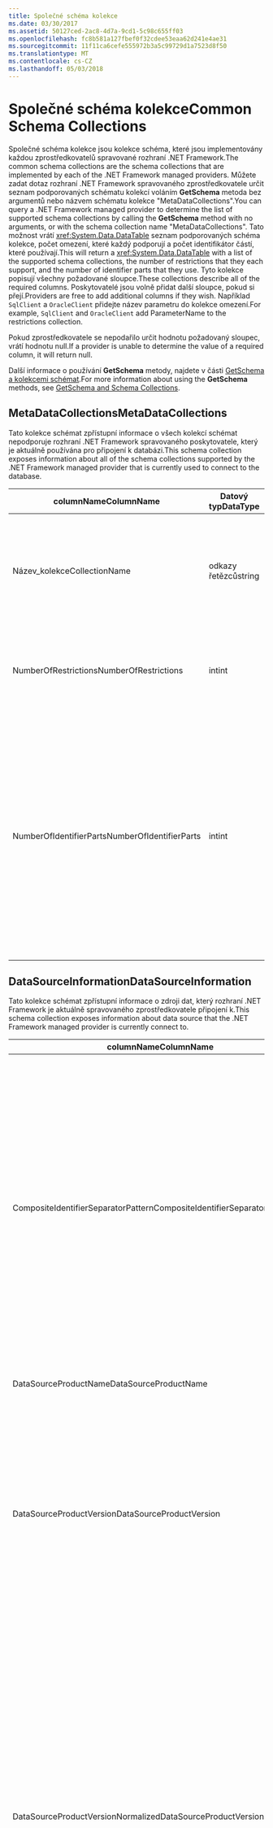 ```yaml
---
title: Společné schéma kolekce
ms.date: 03/30/2017
ms.assetid: 50127ced-2ac8-4d7a-9cd1-5c98c655ff03
ms.openlocfilehash: fc8b581a127fbef0f32cdee53eaa62d241e4ae31
ms.sourcegitcommit: 11f11ca6cefe555972b3a5c99729d1a7523d8f50
ms.translationtype: MT
ms.contentlocale: cs-CZ
ms.lasthandoff: 05/03/2018
---
```

# <a name="common-schema-collections"></a><span data-ttu-id="89b6c-102">Společné schéma kolekce</span><span class="sxs-lookup"><span data-stu-id="89b6c-102">Common Schema Collections</span></span>
<span data-ttu-id="89b6c-103">Společné schéma kolekce jsou kolekce schéma, které jsou implementovány každou zprostředkovatelů spravované rozhraní .NET Framework.</span><span class="sxs-lookup"><span data-stu-id="89b6c-103">The common schema collections are the schema collections that are implemented by each of the .NET Framework managed providers.</span></span> <span data-ttu-id="89b6c-104">Můžete zadat dotaz rozhraní .NET Framework spravovaného zprostředkovatele určit seznam podporovaných schématu kolekcí voláním **GetSchema** metoda bez argumentů nebo názvem schématu kolekce "MetaDataCollections".</span><span class="sxs-lookup"><span data-stu-id="89b6c-104">You can query a .NET Framework managed provider to determine the list of supported schema collections by calling the **GetSchema** method with no arguments, or with the schema collection name "MetaDataCollections".</span></span> <span data-ttu-id="89b6c-105">Tato možnost vrátí <xref:System.Data.DataTable> seznam podporovaných schéma kolekce, počet omezení, které každý podporují a počet identifikátor částí, které používají.</span><span class="sxs-lookup"><span data-stu-id="89b6c-105">This will return a <xref:System.Data.DataTable> with a list of the supported schema collections, the number of restrictions that they each support, and the number of identifier parts that they use.</span></span> <span data-ttu-id="89b6c-106">Tyto kolekce popisují všechny požadované sloupce.</span><span class="sxs-lookup"><span data-stu-id="89b6c-106">These collections describe all of the required columns.</span></span> <span data-ttu-id="89b6c-107">Poskytovatelé jsou volně přidat další sloupce, pokud si přejí.</span><span class="sxs-lookup"><span data-stu-id="89b6c-107">Providers are free to add additional columns if they wish.</span></span> <span data-ttu-id="89b6c-108">Například `SqlClient` a `OracleClient` přidejte název parametru do kolekce omezení.</span><span class="sxs-lookup"><span data-stu-id="89b6c-108">For example, `SqlClient` and `OracleClient` add ParameterName to the restrictions collection.</span></span>  
  
 <span data-ttu-id="89b6c-109">Pokud zprostředkovatele se nepodařilo určit hodnotu požadovaný sloupec, vrátí hodnotu null.</span><span class="sxs-lookup"><span data-stu-id="89b6c-109">If a provider is unable to determine the value of a required column, it will return null.</span></span>  
  
 <span data-ttu-id="89b6c-110">Další informace o používání **GetSchema** metody, najdete v části [GetSchema a kolekcemi schémat](../../../../docs/framework/data/adonet/getschema-and-schema-collections.md).</span><span class="sxs-lookup"><span data-stu-id="89b6c-110">For more information about using the **GetSchema** methods, see [GetSchema and Schema Collections](../../../../docs/framework/data/adonet/getschema-and-schema-collections.md).</span></span>  
  
## <a name="metadatacollections"></a><span data-ttu-id="89b6c-111">MetaDataCollections</span><span class="sxs-lookup"><span data-stu-id="89b6c-111">MetaDataCollections</span></span>  
 <span data-ttu-id="89b6c-112">Tato kolekce schémat zpřístupní informace o všech kolekcí schémat nepodporuje rozhraní .NET Framework spravovaného poskytovatele, který je aktuálně používána pro připojení k databázi.</span><span class="sxs-lookup"><span data-stu-id="89b6c-112">This schema collection exposes information about all of the schema collections supported by the .NET Framework managed provider that is currently used to connect to the database.</span></span>  
  
|<span data-ttu-id="89b6c-113">columnName</span><span class="sxs-lookup"><span data-stu-id="89b6c-113">ColumnName</span></span>|<span data-ttu-id="89b6c-114">Datový typ</span><span class="sxs-lookup"><span data-stu-id="89b6c-114">DataType</span></span>|<span data-ttu-id="89b6c-115">Popis</span><span class="sxs-lookup"><span data-stu-id="89b6c-115">Description</span></span>|  
|----------------|--------------|-----------------|  
|<span data-ttu-id="89b6c-116">Název_kolekce</span><span class="sxs-lookup"><span data-stu-id="89b6c-116">CollectionName</span></span>|<span data-ttu-id="89b6c-117">odkazy řetězců</span><span class="sxs-lookup"><span data-stu-id="89b6c-117">string</span></span>|<span data-ttu-id="89b6c-118">Název kolekce, které mají být předány **GetSchema** metoda vrátí kolekci.</span><span class="sxs-lookup"><span data-stu-id="89b6c-118">The name of the collection to pass to the **GetSchema** method to return the collection.</span></span>|  
|<span data-ttu-id="89b6c-119">NumberOfRestrictions</span><span class="sxs-lookup"><span data-stu-id="89b6c-119">NumberOfRestrictions</span></span>|<span data-ttu-id="89b6c-120">int</span><span class="sxs-lookup"><span data-stu-id="89b6c-120">int</span></span>|<span data-ttu-id="89b6c-121">Počet omezení, která může být určen pro kolekci.</span><span class="sxs-lookup"><span data-stu-id="89b6c-121">The number of restrictions that may be specified for the collection.</span></span>|  
|<span data-ttu-id="89b6c-122">NumberOfIdentifierParts</span><span class="sxs-lookup"><span data-stu-id="89b6c-122">NumberOfIdentifierParts</span></span>|<span data-ttu-id="89b6c-123">int</span><span class="sxs-lookup"><span data-stu-id="89b6c-123">int</span></span>|<span data-ttu-id="89b6c-124">Počet částí v názvu objektu složené identifikátor a databáze.</span><span class="sxs-lookup"><span data-stu-id="89b6c-124">The number of parts in the composite identifier/database object name.</span></span> <span data-ttu-id="89b6c-125">Například v systému SQL Server by to byl pro tabulky 3 a 4 pro sloupce.</span><span class="sxs-lookup"><span data-stu-id="89b6c-125">For example, in SQL Server, this would be 3 for tables and 4 for columns.</span></span> <span data-ttu-id="89b6c-126">V Oracle je pro tabulky 2 a 3 pro sloupce.</span><span class="sxs-lookup"><span data-stu-id="89b6c-126">In Oracle, it would be 2 for tables and 3 for columns.</span></span>|  
  
## <a name="datasourceinformation"></a><span data-ttu-id="89b6c-127">DataSourceInformation</span><span class="sxs-lookup"><span data-stu-id="89b6c-127">DataSourceInformation</span></span>  
 <span data-ttu-id="89b6c-128">Tato kolekce schémat zpřístupní informace o zdroji dat, který rozhraní .NET Framework je aktuálně spravovaného zprostředkovatele připojení k.</span><span class="sxs-lookup"><span data-stu-id="89b6c-128">This schema collection exposes information about data source that the .NET Framework managed provider is currently connect to.</span></span>  
  
|<span data-ttu-id="89b6c-129">columnName</span><span class="sxs-lookup"><span data-stu-id="89b6c-129">ColumnName</span></span>|<span data-ttu-id="89b6c-130">Datový typ</span><span class="sxs-lookup"><span data-stu-id="89b6c-130">DataType</span></span>|<span data-ttu-id="89b6c-131">Popis</span><span class="sxs-lookup"><span data-stu-id="89b6c-131">Description</span></span>|  
|----------------|--------------|-----------------|  
|<span data-ttu-id="89b6c-132">CompositeIdentifierSeparatorPattern</span><span class="sxs-lookup"><span data-stu-id="89b6c-132">CompositeIdentifierSeparatorPattern</span></span>|<span data-ttu-id="89b6c-133">odkazy řetězců</span><span class="sxs-lookup"><span data-stu-id="89b6c-133">string</span></span>|<span data-ttu-id="89b6c-134">Regulární výraz tak, aby odpovídaly složené oddělovače v složené identifikátor.</span><span class="sxs-lookup"><span data-stu-id="89b6c-134">The regular expression to match the composite separators in a composite identifier.</span></span> <span data-ttu-id="89b6c-135">Například "\\."</span><span class="sxs-lookup"><span data-stu-id="89b6c-135">For example, "\\."</span></span> <span data-ttu-id="89b6c-136">(pro SQL Server) nebo "@&#124;\\."</span><span class="sxs-lookup"><span data-stu-id="89b6c-136">(for SQL Server) or "@&#124;\\."</span></span> <span data-ttu-id="89b6c-137">(pro Oracle).</span><span class="sxs-lookup"><span data-stu-id="89b6c-137">(for Oracle).</span></span><br /><br /> <span data-ttu-id="89b6c-138">Složené identifikátor je obvykle co se používá pro název databázového objektu, například: pubs.dbo.authors nebo pubs@dbo.authors.</span><span class="sxs-lookup"><span data-stu-id="89b6c-138">A composite identifier is typically what is used for a database object name, for example: pubs.dbo.authors or pubs@dbo.authors.</span></span><br /><br /> <span data-ttu-id="89b6c-139">Pro systém SQL Server, použijte regulární výraz "\\.".</span><span class="sxs-lookup"><span data-stu-id="89b6c-139">For SQL Server, use the regular expression "\\.".</span></span> <span data-ttu-id="89b6c-140">Pro OracleClient, použijte "@&#124;\\.".</span><span class="sxs-lookup"><span data-stu-id="89b6c-140">For OracleClient, use "@&#124;\\.".</span></span><br /><br /> <span data-ttu-id="89b6c-141">Pro použití rozhraní ODBC Catalog_name_seperator.</span><span class="sxs-lookup"><span data-stu-id="89b6c-141">For ODBC use the Catalog_name_seperator.</span></span><br /><br /> <span data-ttu-id="89b6c-142">Pro OLE DB pomocí DBLITERAL_CATALOG_SEPARATOR nebo DBLITERAL_SCHEMA_SEPARATOR.</span><span class="sxs-lookup"><span data-stu-id="89b6c-142">For OLE DB use DBLITERAL_CATALOG_SEPARATOR or DBLITERAL_SCHEMA_SEPARATOR.</span></span>|  
|<span data-ttu-id="89b6c-143">DataSourceProductName</span><span class="sxs-lookup"><span data-stu-id="89b6c-143">DataSourceProductName</span></span>|<span data-ttu-id="89b6c-144">odkazy řetězců</span><span class="sxs-lookup"><span data-stu-id="89b6c-144">string</span></span>|<span data-ttu-id="89b6c-145">Název produktu přístup poskytovatele, jako je například "Oracle" nebo "SQLServer".</span><span class="sxs-lookup"><span data-stu-id="89b6c-145">The name of the product accessed by the provider, such as "Oracle" or "SQLServer".</span></span>|  
|<span data-ttu-id="89b6c-146">DataSourceProductVersion</span><span class="sxs-lookup"><span data-stu-id="89b6c-146">DataSourceProductVersion</span></span>|<span data-ttu-id="89b6c-147">odkazy řetězců</span><span class="sxs-lookup"><span data-stu-id="89b6c-147">string</span></span>|<span data-ttu-id="89b6c-148">Určuje verzi produktu přístup poskytovatele, v nativním formátu zdroje dat a není ve formátu Microsoft.</span><span class="sxs-lookup"><span data-stu-id="89b6c-148">Indicates the version of the product accessed by the provider, in the data sources native format and not in Microsoft format.</span></span><br /><br /> <span data-ttu-id="89b6c-149">V některých případech DataSourceProductVersion a DataSourceProductVersionNormalized se stejnou hodnotu.</span><span class="sxs-lookup"><span data-stu-id="89b6c-149">In some cases DataSourceProductVersion and DataSourceProductVersionNormalized will be the same value.</span></span> <span data-ttu-id="89b6c-150">V případě technologie OLE DB a rozhraní ODBC tyto bude vždy stejná jsou namapované na stejný volání funkce v základní nativní rozhraní API.</span><span class="sxs-lookup"><span data-stu-id="89b6c-150">In the case of OLE DB and ODBC, these will always be the same as they are mapped to the same function call in the underlying native API.</span></span>|  
|<span data-ttu-id="89b6c-151">DataSourceProductVersionNormalized</span><span class="sxs-lookup"><span data-stu-id="89b6c-151">DataSourceProductVersionNormalized</span></span>|<span data-ttu-id="89b6c-152">odkazy řetězců</span><span class="sxs-lookup"><span data-stu-id="89b6c-152">string</span></span>|<span data-ttu-id="89b6c-153">Normalizované verze pro data zdrojové, tak, aby ji můžete porovnat s `String.Compare()`.</span><span class="sxs-lookup"><span data-stu-id="89b6c-153">A normalized version for the data source, such that it can be compared with `String.Compare()`.</span></span> <span data-ttu-id="89b6c-154">Formát tohoto objektu je konzistentní pro všechny verze zprostředkovatele, který má zabránit verze 10 řazení mezi verze 1 a verze 2.</span><span class="sxs-lookup"><span data-stu-id="89b6c-154">The format of this is consistent for all versions of the provider to prevent version 10 from sorting between version 1 and version 2.</span></span><br /><br /> <span data-ttu-id="89b6c-155">Zprostředkovatel Oracle například používá formát "nn.nn.nn.nn.nn" pro jeho normalizované verze, což způsobí, že zdroj dat Oracle 8i vrátit "08.01.07.04.01".</span><span class="sxs-lookup"><span data-stu-id="89b6c-155">For example, the Oracle provider uses a format of "nn.nn.nn.nn.nn" for its normalized version, which causes an Oracle 8i data source to return "08.01.07.04.01".</span></span> <span data-ttu-id="89b6c-156">Typický formát "nn.nn.nnnn" Microsoft používá systém SQL Server.</span><span class="sxs-lookup"><span data-stu-id="89b6c-156">SQL Server uses the typical Microsoft "nn.nn.nnnn" format.</span></span><br /><br /> <span data-ttu-id="89b6c-157">V některých případech DataSourceProductVersion a DataSourceProductVersionNormalized se stejnou hodnotu.</span><span class="sxs-lookup"><span data-stu-id="89b6c-157">In some cases, DataSourceProductVersion and DataSourceProductVersionNormalized will be the same value.</span></span> <span data-ttu-id="89b6c-158">V případě technologie OLE DB a rozhraní ODBC to bude vždy stejná jsou namapované na stejný volání funkce v základní nativní rozhraní API.</span><span class="sxs-lookup"><span data-stu-id="89b6c-158">In the case of OLE DB and ODBC these will always be the same as they are mapped to the same function call in the underlying native API.</span></span>|  
|<span data-ttu-id="89b6c-159">GroupByBehavior</span><span class="sxs-lookup"><span data-stu-id="89b6c-159">GroupByBehavior</span></span>|<xref:System.Data.Common.GroupByBehavior>|<span data-ttu-id="89b6c-160">Určuje vztah mezi sloupce v klauzuli GROUP BY a -agregovat sloupců v seznamu select.</span><span class="sxs-lookup"><span data-stu-id="89b6c-160">Specifies the relationship between the columns in a GROUP BY clause and the non-aggregated columns in the select list.</span></span>|  
|<span data-ttu-id="89b6c-161">IdentifierPattern</span><span class="sxs-lookup"><span data-stu-id="89b6c-161">IdentifierPattern</span></span>|<span data-ttu-id="89b6c-162">odkazy řetězců</span><span class="sxs-lookup"><span data-stu-id="89b6c-162">string</span></span>|<span data-ttu-id="89b6c-163">Regulární výraz, který odpovídá identifikátor a má hodnotu shody identifikátoru.</span><span class="sxs-lookup"><span data-stu-id="89b6c-163">A regular expression that matches an identifier and has a match value of the identifier.</span></span> <span data-ttu-id="89b6c-164">Například "[A-Za-z0-9_ #$]".</span><span class="sxs-lookup"><span data-stu-id="89b6c-164">For example "[A-Za-z0-9_#$]".</span></span>|  
|<span data-ttu-id="89b6c-165">IdentifierCase</span><span class="sxs-lookup"><span data-stu-id="89b6c-165">IdentifierCase</span></span>|<xref:System.Data.Common.IdentifierCase>|<span data-ttu-id="89b6c-166">Určuje, zda není v uvozovkách identifikátory jsou považovány jako malá a velká písmena, nebo ne.</span><span class="sxs-lookup"><span data-stu-id="89b6c-166">Indicates whether non-quoted identifiers are treated as case sensitive or not.</span></span>|  
|<span data-ttu-id="89b6c-167">OrderByColumnsInSelect</span><span class="sxs-lookup"><span data-stu-id="89b6c-167">OrderByColumnsInSelect</span></span>|<span data-ttu-id="89b6c-168">bool</span><span class="sxs-lookup"><span data-stu-id="89b6c-168">bool</span></span>|<span data-ttu-id="89b6c-169">Určuje, zda sloupce v klauzuli ORDER BY musí být v seznamu select.</span><span class="sxs-lookup"><span data-stu-id="89b6c-169">Specifies whether columns in an ORDER BY clause must be in the select list.</span></span> <span data-ttu-id="89b6c-170">Hodnota true označuje, že jsou nemusí být v seznamu select hodnota false určuje, že nemusí být v seznamu select.</span><span class="sxs-lookup"><span data-stu-id="89b6c-170">A value of true indicates that they are required to be in the select list, a value of false indicates that they are not required to be in the select list.</span></span>|  
|<span data-ttu-id="89b6c-171">ParameterMarkerFormat</span><span class="sxs-lookup"><span data-stu-id="89b6c-171">ParameterMarkerFormat</span></span>|<span data-ttu-id="89b6c-172">odkazy řetězců</span><span class="sxs-lookup"><span data-stu-id="89b6c-172">string</span></span>|<span data-ttu-id="89b6c-173">Řetězec formátu, který představuje způsob formátování parametr.</span><span class="sxs-lookup"><span data-stu-id="89b6c-173">A format string that represents how to format a parameter.</span></span><br /><br /> <span data-ttu-id="89b6c-174">Pokud pojmenované parametry jsou podporovány ve zdroji dat, musí být první zástupný symbol v tomto řetězci kde musí být formátována název parametru.</span><span class="sxs-lookup"><span data-stu-id="89b6c-174">If named parameters are supported by the data source, the first placeholder in this string should be where the parameter name should be formatted.</span></span><br /><br /> <span data-ttu-id="89b6c-175">Například, pokud zdroj dat očekává parametry s názvem a předponu ':' bude ":{0}".</span><span class="sxs-lookup"><span data-stu-id="89b6c-175">For example, if the data source expects parameters to be named and prefixed with an ‘:’ this would be ":{0}".</span></span> <span data-ttu-id="89b6c-176">Pokud to formátování s názvem parametru "p1" výsledná řetězec je ": p1".</span><span class="sxs-lookup"><span data-stu-id="89b6c-176">When formatting this with a parameter name of "p1" the resulting string is ":p1".</span></span><br /><br /> <span data-ttu-id="89b6c-177">Pokud zdroj dat očekává parametry, které mu předcházet text ' @', ale názvy již zahrnují, bude se{0}"a výsledek formátování parametr s názvem"@p1"by být jednoduše"@p1".</span><span class="sxs-lookup"><span data-stu-id="89b6c-177">If the data source expects parameters to be prefixed with the ‘@’, but the names already include them, this would be ‘{0}’, and the result of formatting a parameter named "@p1" would simply be "@p1".</span></span><br /><br /> <span data-ttu-id="89b6c-178">Zdroje dat, které nemají očekávat pojmenované parametry a očekávat použití '?'</span><span class="sxs-lookup"><span data-stu-id="89b6c-178">For data sources that do not expect named parameters and expect the use of the ‘?’</span></span> <span data-ttu-id="89b6c-179">znak, řetězec formátu lze zadat jako jednoduše '?', který by ignorovat název parametru.</span><span class="sxs-lookup"><span data-stu-id="89b6c-179">character, the format string can be specified as simply ‘?’, which would ignore the parameter name.</span></span> <span data-ttu-id="89b6c-180">Pro OLE DB vrátíme '?'.</span><span class="sxs-lookup"><span data-stu-id="89b6c-180">For OLE DB we return ‘?’.</span></span>|  
|<span data-ttu-id="89b6c-181">ParameterMarkerPattern</span><span class="sxs-lookup"><span data-stu-id="89b6c-181">ParameterMarkerPattern</span></span>|<span data-ttu-id="89b6c-182">odkazy řetězců</span><span class="sxs-lookup"><span data-stu-id="89b6c-182">string</span></span>|<span data-ttu-id="89b6c-183">Regulární výraz, který odpovídá parametru značku.</span><span class="sxs-lookup"><span data-stu-id="89b6c-183">A regular expression that matches a parameter marker.</span></span> <span data-ttu-id="89b6c-184">Bude mít hodnotu shody názvu parametru, pokud existuje.</span><span class="sxs-lookup"><span data-stu-id="89b6c-184">It will have a match value of the parameter name, if any.</span></span><br /><br /> <span data-ttu-id="89b6c-185">Například, pokud jsou podporovány pojmenované parametry ' @' úvodní znak, který bude obsažen v názvu parametru by to byl: "(@[A-Za-z0-9_$ #] \*)".</span><span class="sxs-lookup"><span data-stu-id="89b6c-185">For example, if named parameters are supported with an ‘@’ lead-in character that will be included in the parameter name, this would be: "(@[A-Za-z0-9_$#]\*)".</span></span><br /><br /> <span data-ttu-id="89b6c-186">Ale pokud pojmenované parametry jsou podporovány ':' jako úvodní znak a není součástí názvu parametru, bude: ": ([A-Za-z0-9_$ #]\*)".</span><span class="sxs-lookup"><span data-stu-id="89b6c-186">However, if named parameters are supported with a ‘:’ as the lead-in character and it is not part of the parameter name, this would be: ":([A-Za-z0-9_$#]\*)".</span></span><br /><br /> <span data-ttu-id="89b6c-187">Samozřejmě pokud zdroj dat nepodporuje pojmenované parametry, jednoduše bude "?".</span><span class="sxs-lookup"><span data-stu-id="89b6c-187">Of course, if the data source doesn’t support named parameters, this would simply be "?".</span></span>|  
|<span data-ttu-id="89b6c-188">ParameterNameMaxLength</span><span class="sxs-lookup"><span data-stu-id="89b6c-188">ParameterNameMaxLength</span></span>|<span data-ttu-id="89b6c-189">int</span><span class="sxs-lookup"><span data-stu-id="89b6c-189">int</span></span>|<span data-ttu-id="89b6c-190">Maximální délka názvu parametru ve znacích.</span><span class="sxs-lookup"><span data-stu-id="89b6c-190">The maximum length of a parameter name in characters.</span></span> <span data-ttu-id="89b6c-191">Visual Studio očekává, že pokud jsou podporovány názvy parametrů, minimální hodnota maximální délky se 30 znaků.</span><span class="sxs-lookup"><span data-stu-id="89b6c-191">Visual Studio expects that if parameter names are supported, the minimum value for the maximum length is 30 characters.</span></span><br /><br /> <span data-ttu-id="89b6c-192">Pokud zdroj dat nepodporuje pojmenované parametry, vrátí tato vlastnost hodnotu 0.</span><span class="sxs-lookup"><span data-stu-id="89b6c-192">If the data source does not support named parameters, this property returns zero.</span></span>|  
|<span data-ttu-id="89b6c-193">ParameterNamePattern</span><span class="sxs-lookup"><span data-stu-id="89b6c-193">ParameterNamePattern</span></span>|<span data-ttu-id="89b6c-194">odkazy řetězců</span><span class="sxs-lookup"><span data-stu-id="89b6c-194">string</span></span>|<span data-ttu-id="89b6c-195">Regulární výraz, který odpovídá názvy platný parametr.</span><span class="sxs-lookup"><span data-stu-id="89b6c-195">A regular expression that matches the valid parameter names.</span></span> <span data-ttu-id="89b6c-196">Různé datové zdroje mají různá pravidla týkající se znaky, které mohou být použity pro názvy parametrů.</span><span class="sxs-lookup"><span data-stu-id="89b6c-196">Different data sources have different rules regarding the characters that may be used for parameter names.</span></span><br /><br /> <span data-ttu-id="89b6c-197">Visual Studio očekává, že pokud jsou podporovány názvy parametrů, jsou znaky "\p{Lu}\p{Ll}\p{Lt}\p{Lm}\p{Lo}\p{Nl}\p{Nd}" minimální podporované sadu znaků, které jsou platné pro názvy parametrů.</span><span class="sxs-lookup"><span data-stu-id="89b6c-197">Visual Studio expects that if parameter names are supported, the characters "\p{Lu}\p{Ll}\p{Lt}\p{Lm}\p{Lo}\p{Nl}\p{Nd}" are the minimum supported set of characters that are valid for parameter names.</span></span>|  
|<span data-ttu-id="89b6c-198">QuotedIdentifierPattern</span><span class="sxs-lookup"><span data-stu-id="89b6c-198">QuotedIdentifierPattern</span></span>|<span data-ttu-id="89b6c-199">odkazy řetězců</span><span class="sxs-lookup"><span data-stu-id="89b6c-199">string</span></span>|<span data-ttu-id="89b6c-200">Regulární výraz, který odpovídá identifikátor uvozovkách a má hodnotu shody identifikátoru samotné bez uvozovek.</span><span class="sxs-lookup"><span data-stu-id="89b6c-200">A regular expression that matches a quoted identifier and has a match value of the identifier itself without the quotes.</span></span> <span data-ttu-id="89b6c-201">Například pokud zdroj dat použije uvozovky k identifikaci identifikátory v uvozovkách, bude: "(([^\\"]&#124;\\"\\") \*) ".</span><span class="sxs-lookup"><span data-stu-id="89b6c-201">For example, if the data source used double-quotes to identify quoted identifiers, this would be: "(([^\\"]&#124;\\"\\")\*)".</span></span>|  
|<span data-ttu-id="89b6c-202">QuotedIdentifierCase</span><span class="sxs-lookup"><span data-stu-id="89b6c-202">QuotedIdentifierCase</span></span>|<xref:System.Data.Common.IdentifierCase>|<span data-ttu-id="89b6c-203">Určuje, zda jsou nebo nejsou považovány jako malá a velká písmena identifikátory v uvozovkách.</span><span class="sxs-lookup"><span data-stu-id="89b6c-203">Indicates whether quoted identifiers are treated as case sensitive or not.</span></span>|  
|<span data-ttu-id="89b6c-204">StatementSeparatorPattern</span><span class="sxs-lookup"><span data-stu-id="89b6c-204">StatementSeparatorPattern</span></span>|<span data-ttu-id="89b6c-205">odkazy řetězců</span><span class="sxs-lookup"><span data-stu-id="89b6c-205">string</span></span>|<span data-ttu-id="89b6c-206">Regulární výraz, který odpovídá příkaz oddělovače.</span><span class="sxs-lookup"><span data-stu-id="89b6c-206">A regular expression that matches the statement separator.</span></span>|  
|<span data-ttu-id="89b6c-207">StringLiteralPattern</span><span class="sxs-lookup"><span data-stu-id="89b6c-207">StringLiteralPattern</span></span>|<span data-ttu-id="89b6c-208">odkazy řetězců</span><span class="sxs-lookup"><span data-stu-id="89b6c-208">string</span></span>|<span data-ttu-id="89b6c-209">Regulární výraz, který odpovídá řetězcový literál a má hodnotu shodu literál sám sebe.</span><span class="sxs-lookup"><span data-stu-id="89b6c-209">A regular expression that matches a string literal and has a match value of the literal itself.</span></span> <span data-ttu-id="89b6c-210">Například pokud zdroj dat použije k identifikaci řetězce jedním uvozovky, bude: "('([^']&#124;'') \*") ".</span><span class="sxs-lookup"><span data-stu-id="89b6c-210">For example, if the data source used single-quotes to identify strings, this would be: "('([^']&#124;'')\*')"'</span></span>|  
|<span data-ttu-id="89b6c-211">SupportedJoinOperators</span><span class="sxs-lookup"><span data-stu-id="89b6c-211">SupportedJoinOperators</span></span>|<xref:System.Data.Common.SupportedJoinOperators>|<span data-ttu-id="89b6c-212">Určuje, jaké typy příkazů SQL spojení jsou podporovány datovým zdrojem.</span><span class="sxs-lookup"><span data-stu-id="89b6c-212">Specifies what types of SQL join statements are supported by the data source.</span></span>|  
  
## <a name="datatypes"></a><span data-ttu-id="89b6c-213">Datové typy</span><span class="sxs-lookup"><span data-stu-id="89b6c-213">DataTypes</span></span>  
 <span data-ttu-id="89b6c-214">Toto schéma kolekce zpřístupňuje informace o datové typy, které jsou podporovány v databázi, rozhraní .NET Framework spravovaná zprostředkovatele je aktuálně připojen k.</span><span class="sxs-lookup"><span data-stu-id="89b6c-214">This schema collection exposes information about the data types that are supported by the database that the .NET Framework managed provider is currently connected to.</span></span>  
  
|<span data-ttu-id="89b6c-215">columnName</span><span class="sxs-lookup"><span data-stu-id="89b6c-215">ColumnName</span></span>|<span data-ttu-id="89b6c-216">Datový typ</span><span class="sxs-lookup"><span data-stu-id="89b6c-216">DataType</span></span>|<span data-ttu-id="89b6c-217">Popis</span><span class="sxs-lookup"><span data-stu-id="89b6c-217">Description</span></span>|  
|----------------|--------------|-----------------|  
|<span data-ttu-id="89b6c-218">TypeName</span><span class="sxs-lookup"><span data-stu-id="89b6c-218">TypeName</span></span>|<span data-ttu-id="89b6c-219">odkazy řetězců</span><span class="sxs-lookup"><span data-stu-id="89b6c-219">string</span></span>|<span data-ttu-id="89b6c-220">Název typu dat specifický pro zprostředkovatele.</span><span class="sxs-lookup"><span data-stu-id="89b6c-220">The provider-specific data type name.</span></span>|  
|<span data-ttu-id="89b6c-221">ProviderDbType</span><span class="sxs-lookup"><span data-stu-id="89b6c-221">ProviderDbType</span></span>|<span data-ttu-id="89b6c-222">int</span><span class="sxs-lookup"><span data-stu-id="89b6c-222">int</span></span>|<span data-ttu-id="89b6c-223">Hodnota typu specifický pro zprostředkovatele, který se má použít při zadávání parametr typu.</span><span class="sxs-lookup"><span data-stu-id="89b6c-223">The provider-specific type value that should be used when specifying a parameter’s type.</span></span> <span data-ttu-id="89b6c-224">Například SqlDbType.Money nebo OracleType.Blob.</span><span class="sxs-lookup"><span data-stu-id="89b6c-224">For example, SqlDbType.Money or OracleType.Blob.</span></span>|  
|<span data-ttu-id="89b6c-225">ColumnSize</span><span class="sxs-lookup"><span data-stu-id="89b6c-225">ColumnSize</span></span>|<span data-ttu-id="89b6c-226">long</span><span class="sxs-lookup"><span data-stu-id="89b6c-226">long</span></span>|<span data-ttu-id="89b6c-227">Délka jiné než číselné sloupec nebo parametr odkazuje na maximální nebo délka definované pro tento typ poskytovatele.</span><span class="sxs-lookup"><span data-stu-id="89b6c-227">The length of a non-numeric column or parameter refers to either the maximum or the length defined for this type by the provider.</span></span><br /><br /> <span data-ttu-id="89b6c-228">Znaková data je maximální nebo definované délka v jednotkách, které jsou definované ve zdroji dat.</span><span class="sxs-lookup"><span data-stu-id="89b6c-228">For character data, this is the maximum or defined length in units, defined by the data source.</span></span> <span data-ttu-id="89b6c-229">Oracle obsahuje koncepci zadání délkou a potom zadáte velikost skutečné úložiště pro některé znakové datové typy.</span><span class="sxs-lookup"><span data-stu-id="89b6c-229">Oracle has the concept of specifying a length and then specifying the actual storage size for some character data types.</span></span> <span data-ttu-id="89b6c-230">To definuje pouze v jednotkách pro databázi Oracle.</span><span class="sxs-lookup"><span data-stu-id="89b6c-230">This defines only the length in units for Oracle.</span></span><br /><br /> <span data-ttu-id="89b6c-231">Pro data a času datové typy to je délka řetězcová reprezentace (za předpokladu, že maximální povolené přesnost komponentu zlomků sekund).</span><span class="sxs-lookup"><span data-stu-id="89b6c-231">For date-time data types, this is the length of the string representation (assuming the maximum allowed precision of the fractional seconds component).</span></span><br /><br /> <span data-ttu-id="89b6c-232">Pokud je číselný datový typ, je to horní mez na maximální přesnost datového typu.</span><span class="sxs-lookup"><span data-stu-id="89b6c-232">If the data type is numeric, this is the upper bound on the maximum precision of the data type.</span></span>|  
|<span data-ttu-id="89b6c-233">CreateFormat</span><span class="sxs-lookup"><span data-stu-id="89b6c-233">CreateFormat</span></span>|<span data-ttu-id="89b6c-234">odkazy řetězců</span><span class="sxs-lookup"><span data-stu-id="89b6c-234">string</span></span>|<span data-ttu-id="89b6c-235">Řetězec formátu, který představuje jak přidat tento sloupec prohlášení definice dat, jako je například CREATE TABLE.</span><span class="sxs-lookup"><span data-stu-id="89b6c-235">Format string that represents how to add this column to a data definition statement, such as CREATE TABLE.</span></span> <span data-ttu-id="89b6c-236">Každý prvek v poli pomocí metody CreateParameter by měl být zobrazen "značku parametr" v řetězci formátu.</span><span class="sxs-lookup"><span data-stu-id="89b6c-236">Each element in the CreateParameter array should be represented by a "parameter marker" in the format string.</span></span><br /><br /> <span data-ttu-id="89b6c-237">Například SQL datový typ DESETINNÉ potřebuje přesností a měřítkem.</span><span class="sxs-lookup"><span data-stu-id="89b6c-237">For example, the SQL data type DECIMAL needs a precision and a scale.</span></span> <span data-ttu-id="89b6c-238">V takovém případě by být řetězec formátu "DECIMAL ({0},{1})".</span><span class="sxs-lookup"><span data-stu-id="89b6c-238">In this case, the format string would be "DECIMAL({0},{1})".</span></span>|  
|<span data-ttu-id="89b6c-239">CreateParameters</span><span class="sxs-lookup"><span data-stu-id="89b6c-239">CreateParameters</span></span>|<span data-ttu-id="89b6c-240">odkazy řetězců</span><span class="sxs-lookup"><span data-stu-id="89b6c-240">string</span></span>|<span data-ttu-id="89b6c-241">Vytvoření parametry, které se musí zadat při vytváření sloupec datového typu.</span><span class="sxs-lookup"><span data-stu-id="89b6c-241">The creation parameters that must be specified when creating a column of this data type.</span></span> <span data-ttu-id="89b6c-242">Každý parametr vytvoření je uvedena v řetězci, oddělený čárkou v pořadí, ve kterém se mají zadat.</span><span class="sxs-lookup"><span data-stu-id="89b6c-242">Each creation parameter is listed in the string, separated by a comma in the order they are to be supplied.</span></span><br /><br /> <span data-ttu-id="89b6c-243">Například SQL datový typ DESETINNÉ potřebuje přesností a měřítkem.</span><span class="sxs-lookup"><span data-stu-id="89b6c-243">For example, the SQL data type DECIMAL needs a precision and a scale.</span></span> <span data-ttu-id="89b6c-244">Vytvoření parametry v takovém případě by mělo obsahovat řetězec "přesnost, měřítko".</span><span class="sxs-lookup"><span data-stu-id="89b6c-244">In this case, the creation parameters should contain the string "precision, scale".</span></span><br /><br /> <span data-ttu-id="89b6c-245">V textovém příkazu k vytvoření DECIMAL sloupce s přesností 10 a měřítkem 2, může být hodnota sloupce CreateFormat DECIMAL ({0},{1}) "a specifikace dokončení typu by DECIMAL(10,2).</span><span class="sxs-lookup"><span data-stu-id="89b6c-245">In a text command to create a DECIMAL column with a precision of 10 and a scale of 2, the value of the CreateFormat column might be DECIMAL({0},{1})" and the complete type specification would be DECIMAL(10,2).</span></span>|  
|<span data-ttu-id="89b6c-246">Datový typ</span><span class="sxs-lookup"><span data-stu-id="89b6c-246">DataType</span></span>|<span data-ttu-id="89b6c-247">odkazy řetězců</span><span class="sxs-lookup"><span data-stu-id="89b6c-247">string</span></span>|<span data-ttu-id="89b6c-248">Název typu rozhraní .NET Framework datového typu.</span><span class="sxs-lookup"><span data-stu-id="89b6c-248">The name of the .NET Framework type of the data type.</span></span>|  
|<span data-ttu-id="89b6c-249">IsAutoincrementable</span><span class="sxs-lookup"><span data-stu-id="89b6c-249">IsAutoincrementable</span></span>|<span data-ttu-id="89b6c-250">bool</span><span class="sxs-lookup"><span data-stu-id="89b6c-250">bool</span></span>|<span data-ttu-id="89b6c-251">true – hodnoty tohoto typu dat může být automaticky rostoucí.</span><span class="sxs-lookup"><span data-stu-id="89b6c-251">true—Values of this data type may be auto-incrementing.</span></span><br /><br /> <span data-ttu-id="89b6c-252">false – hodnoty tohoto typu dat nemusí být automaticky rostoucí.</span><span class="sxs-lookup"><span data-stu-id="89b6c-252">false—Values of this data type may not be auto-incrementing.</span></span><br /><br /> <span data-ttu-id="89b6c-253">Všimněte si, že to jenom Určuje, zda sloupec datového typu může být automaticky roste, ne to, jestli všechny sloupce tohoto typu jsou automaticky rostoucí.</span><span class="sxs-lookup"><span data-stu-id="89b6c-253">Note that this merely indicates whether a column of this data type may be auto-incrementing, not that all columns of this type are auto-incrementing.</span></span>|  
|<span data-ttu-id="89b6c-254">IsBestMatch</span><span class="sxs-lookup"><span data-stu-id="89b6c-254">IsBestMatch</span></span>|<span data-ttu-id="89b6c-255">bool</span><span class="sxs-lookup"><span data-stu-id="89b6c-255">bool</span></span>|<span data-ttu-id="89b6c-256">true – datový typ je nejlepší shodu mezi všech typů dat v úložišti dat a datový typ rozhraní .NET Framework uvedené hodnotou ve sloupci datového typu.</span><span class="sxs-lookup"><span data-stu-id="89b6c-256">true—The data type is the best match between all data types in the data store and the .NET Framework data type indicated by the value in the DataType column.</span></span><br /><br /> <span data-ttu-id="89b6c-257">false – datový typ není nejlepší shodu.</span><span class="sxs-lookup"><span data-stu-id="89b6c-257">false—The data type is not the best match.</span></span><br /><br /> <span data-ttu-id="89b6c-258">Pro každou sadu řádků, ve kterých je hodnota sloupce datového typu stejné IsBestMatch sloupec je nastavený na hodnotu true pouze v jednom řádku.</span><span class="sxs-lookup"><span data-stu-id="89b6c-258">For each set of rows in which the value of the DataType column is the same, the IsBestMatch column is set to true in only one row.</span></span>|  
|<span data-ttu-id="89b6c-259">IsCaseSensitive</span><span class="sxs-lookup"><span data-stu-id="89b6c-259">IsCaseSensitive</span></span>|<span data-ttu-id="89b6c-260">bool</span><span class="sxs-lookup"><span data-stu-id="89b6c-260">bool</span></span>|<span data-ttu-id="89b6c-261">true – datový typ je typ znak a je malá a velká písmena.</span><span class="sxs-lookup"><span data-stu-id="89b6c-261">true—The data type is a character type and is case-sensitive.</span></span><br /><br /> <span data-ttu-id="89b6c-262">false – datový typ není typu znak nebo není malá a velká písmena.</span><span class="sxs-lookup"><span data-stu-id="89b6c-262">false—The data type is not a character type or is not case-sensitive.</span></span>|  
|<span data-ttu-id="89b6c-263">IsFixedLength</span><span class="sxs-lookup"><span data-stu-id="89b6c-263">IsFixedLength</span></span>|<span data-ttu-id="89b6c-264">bool</span><span class="sxs-lookup"><span data-stu-id="89b6c-264">bool</span></span>|<span data-ttu-id="89b6c-265">true – sloupce tento datový typ vytvořené jazyk definice dat (DDL) budou mít pevnou délkou.</span><span class="sxs-lookup"><span data-stu-id="89b6c-265">true—Columns of this data type created by the data definition language (DDL) will be of fixed length.</span></span><br /><br /> <span data-ttu-id="89b6c-266">false – sloupce tento typ dat, které vytvoří DDL bude s proměnnou délkou.</span><span class="sxs-lookup"><span data-stu-id="89b6c-266">false—Columns of this data type created by the DDL will be of variable length.</span></span><br /><br /> <span data-ttu-id="89b6c-267">DBNull.Value—It není označuje, zda zprostředkovatel namapujete toto pole s pevnou délkou nebo proměnnou délkou sloupec.</span><span class="sxs-lookup"><span data-stu-id="89b6c-267">DBNull.Value—It is not known whether the provider will map this field with a fixed-length or variable-length column.</span></span>|  
|<span data-ttu-id="89b6c-268">IsFixedPrecisionScale</span><span class="sxs-lookup"><span data-stu-id="89b6c-268">IsFixedPrecisionScale</span></span>|<span data-ttu-id="89b6c-269">bool</span><span class="sxs-lookup"><span data-stu-id="89b6c-269">bool</span></span>|<span data-ttu-id="89b6c-270">true – datový typ má pevnou přesnost a měřítko.</span><span class="sxs-lookup"><span data-stu-id="89b6c-270">true—The data type has a fixed precision and scale.</span></span><br /><br /> <span data-ttu-id="89b6c-271">false – datový typ nemá pevnou přesnost a měřítko.</span><span class="sxs-lookup"><span data-stu-id="89b6c-271">false—The data type does not have a fixed precision and scale.</span></span>|  
|<span data-ttu-id="89b6c-272">IsLong</span><span class="sxs-lookup"><span data-stu-id="89b6c-272">IsLong</span></span>|<span data-ttu-id="89b6c-273">bool</span><span class="sxs-lookup"><span data-stu-id="89b6c-273">bool</span></span>|<span data-ttu-id="89b6c-274">true – datový typ obsahuje velmi dlouhé data; Definice velmi dlouhé dat je specifický pro zprostředkovatele.</span><span class="sxs-lookup"><span data-stu-id="89b6c-274">true—The data type contains very long data; the definition of very long data is provider-specific.</span></span><br /><br /> <span data-ttu-id="89b6c-275">false – datový typ neobsahuje data velmi náročná.</span><span class="sxs-lookup"><span data-stu-id="89b6c-275">false—The data type does not contain very long data.</span></span>|  
|<span data-ttu-id="89b6c-276">Vlastnost isNullable</span><span class="sxs-lookup"><span data-stu-id="89b6c-276">IsNullable</span></span>|<span data-ttu-id="89b6c-277">bool</span><span class="sxs-lookup"><span data-stu-id="89b6c-277">bool</span></span>|<span data-ttu-id="89b6c-278">true – je datový typ s možnou hodnotou Null.</span><span class="sxs-lookup"><span data-stu-id="89b6c-278">true—The data type is nullable.</span></span><br /><br /> <span data-ttu-id="89b6c-279">false – datový typ není null.</span><span class="sxs-lookup"><span data-stu-id="89b6c-279">false—The data type is not nullable.</span></span><br /><br /> <span data-ttu-id="89b6c-280">DBNull.Value—It není označuje, zda je datový typ s možnou hodnotou Null.</span><span class="sxs-lookup"><span data-stu-id="89b6c-280">DBNull.Value—It is not known whether the data type is nullable.</span></span>|  
|<span data-ttu-id="89b6c-281">IsSearchable</span><span class="sxs-lookup"><span data-stu-id="89b6c-281">IsSearchable</span></span>|<span data-ttu-id="89b6c-282">bool</span><span class="sxs-lookup"><span data-stu-id="89b6c-282">bool</span></span>|<span data-ttu-id="89b6c-283">true – datový typ lze použít v klauzuli WHERE se žádné operátor s výjimkou predikátu LIKE.</span><span class="sxs-lookup"><span data-stu-id="89b6c-283">true—The data type can be used in a WHERE clause with any operator except the LIKE predicate.</span></span><br /><br /> <span data-ttu-id="89b6c-284">false – datový typ nelze použít v klauzuli WHERE s žádné operátor s výjimkou predikátu LIKE.</span><span class="sxs-lookup"><span data-stu-id="89b6c-284">false—The data type cannot be used in a WHERE clause with any operator except the LIKE predicate.</span></span>|  
|<span data-ttu-id="89b6c-285">IsSearchableWithLike</span><span class="sxs-lookup"><span data-stu-id="89b6c-285">IsSearchableWithLike</span></span>|<span data-ttu-id="89b6c-286">bool</span><span class="sxs-lookup"><span data-stu-id="89b6c-286">bool</span></span>|<span data-ttu-id="89b6c-287">true – datový typ lze použít s LIKE predikátu.</span><span class="sxs-lookup"><span data-stu-id="89b6c-287">true—The data type can be used with the LIKE predicate</span></span><br /><br /> <span data-ttu-id="89b6c-288">false – datový typ nelze použít s predikátu LIKE.</span><span class="sxs-lookup"><span data-stu-id="89b6c-288">false—The data type cannot be used with the LIKE predicate.</span></span>|  
|<span data-ttu-id="89b6c-289">IsUnsigned</span><span class="sxs-lookup"><span data-stu-id="89b6c-289">IsUnsigned</span></span>|<span data-ttu-id="89b6c-290">bool</span><span class="sxs-lookup"><span data-stu-id="89b6c-290">bool</span></span>|<span data-ttu-id="89b6c-291">true – datový typ není podepsán.</span><span class="sxs-lookup"><span data-stu-id="89b6c-291">true—The data type is unsigned.</span></span><br /><br /> <span data-ttu-id="89b6c-292">false – datový typ je podepsaný.</span><span class="sxs-lookup"><span data-stu-id="89b6c-292">false—The data type is signed.</span></span><br /><br /> <span data-ttu-id="89b6c-293">Použít na datový typ DBNull.Value—Not.</span><span class="sxs-lookup"><span data-stu-id="89b6c-293">DBNull.Value—Not applicable to data type.</span></span>|  
|<span data-ttu-id="89b6c-294">MaximumScale</span><span class="sxs-lookup"><span data-stu-id="89b6c-294">MaximumScale</span></span>|<span data-ttu-id="89b6c-295">short</span><span class="sxs-lookup"><span data-stu-id="89b6c-295">short</span></span>|<span data-ttu-id="89b6c-296">Pokud typ je číselného typu, jedná se maximální povolený počet číslic vpravo od desetinné čárky.</span><span class="sxs-lookup"><span data-stu-id="89b6c-296">If the type indicator is a numeric type, this is the maximum number of digits allowed to the right of the decimal point.</span></span> <span data-ttu-id="89b6c-297">Jinak je to DBNull.Value.</span><span class="sxs-lookup"><span data-stu-id="89b6c-297">Otherwise, this is DBNull.Value.</span></span>|  
|<span data-ttu-id="89b6c-298">MinimumScale</span><span class="sxs-lookup"><span data-stu-id="89b6c-298">MinimumScale</span></span>|<span data-ttu-id="89b6c-299">short</span><span class="sxs-lookup"><span data-stu-id="89b6c-299">short</span></span>|<span data-ttu-id="89b6c-300">Pokud typ je číselného typu, to je minimální počet číslic vpravo od desetinné čárky.</span><span class="sxs-lookup"><span data-stu-id="89b6c-300">If the type indicator is a numeric type, this is the minimum number of digits allowed to the right of the decimal point.</span></span> <span data-ttu-id="89b6c-301">Jinak je to DBNull.Value.</span><span class="sxs-lookup"><span data-stu-id="89b6c-301">Otherwise, this is DBNull.Value.</span></span>|  
|<span data-ttu-id="89b6c-302">IsConcurrencyType</span><span class="sxs-lookup"><span data-stu-id="89b6c-302">IsConcurrencyType</span></span>|<span data-ttu-id="89b6c-303">bool</span><span class="sxs-lookup"><span data-stu-id="89b6c-303">bool</span></span>|<span data-ttu-id="89b6c-304">true – datový typ se aktualizuje databázi pokaždé, když se změní na řádku a hodnota sloupce se liší od všechny předchozí hodnoty</span><span class="sxs-lookup"><span data-stu-id="89b6c-304">true – the data type is updated by the database every time the row is changed and the value of the column is different from all previous values</span></span><br /><br /> <span data-ttu-id="89b6c-305">false – datový typ je poznámka aktualizovat databázi pokaždé, když se změní na řádek</span><span class="sxs-lookup"><span data-stu-id="89b6c-305">false – the data type is note updated by the database every time the row is changed</span></span><br /><br /> <span data-ttu-id="89b6c-306">DBNull.Value – databáze nepodporuje tento typ datového typu</span><span class="sxs-lookup"><span data-stu-id="89b6c-306">DBNull.Value – the database does not support this type of data type</span></span>|  
|<span data-ttu-id="89b6c-307">IsLiteralSupported</span><span class="sxs-lookup"><span data-stu-id="89b6c-307">IsLiteralSupported</span></span>|<span data-ttu-id="89b6c-308">bool</span><span class="sxs-lookup"><span data-stu-id="89b6c-308">bool</span></span>|<span data-ttu-id="89b6c-309">true – datový typ může být vyjádřený jako literál</span><span class="sxs-lookup"><span data-stu-id="89b6c-309">true – the data type can be expressed as a literal</span></span><br /><br /> <span data-ttu-id="89b6c-310">false – datový typ nemůže být vyjádřena jako literál</span><span class="sxs-lookup"><span data-stu-id="89b6c-310">false – the data type can not be expressed as a literal</span></span>|  
|<span data-ttu-id="89b6c-311">LiteralPrefix</span><span class="sxs-lookup"><span data-stu-id="89b6c-311">LiteralPrefix</span></span>|<span data-ttu-id="89b6c-312">odkazy řetězců</span><span class="sxs-lookup"><span data-stu-id="89b6c-312">string</span></span>|<span data-ttu-id="89b6c-313">Předpona u daného literál.</span><span class="sxs-lookup"><span data-stu-id="89b6c-313">The prefix applied to a given literal.</span></span>|  
|<span data-ttu-id="89b6c-314">LiteralSuffix</span><span class="sxs-lookup"><span data-stu-id="89b6c-314">LiteralSuffix</span></span>|<span data-ttu-id="89b6c-315">odkazy řetězců</span><span class="sxs-lookup"><span data-stu-id="89b6c-315">string</span></span>|<span data-ttu-id="89b6c-316">Přípona u daného literál.</span><span class="sxs-lookup"><span data-stu-id="89b6c-316">The suffix applied to a given literal.</span></span>|  
|<span data-ttu-id="89b6c-317">NativeDataType</span><span class="sxs-lookup"><span data-stu-id="89b6c-317">NativeDataType</span></span>|<span data-ttu-id="89b6c-318">String</span><span class="sxs-lookup"><span data-stu-id="89b6c-318">String</span></span>|<span data-ttu-id="89b6c-319">NativeDataType je konkrétní sloupec technologie OLE DB pro vystavení typ OLE DB datového typu.</span><span class="sxs-lookup"><span data-stu-id="89b6c-319">NativeDataType is an OLE DB specific column for exposing the OLE DB type of the data type .</span></span>|  
  
## <a name="restrictions"></a><span data-ttu-id="89b6c-320">Omezení</span><span class="sxs-lookup"><span data-stu-id="89b6c-320">Restrictions</span></span>  
 <span data-ttu-id="89b6c-321">Tato kolekce schémat zveřejněné informace o omezení, které jsou podporovány pomocí spravovaného poskytovatele rozhraní .NET Framework, který je aktuálně používána pro připojení k databázi.</span><span class="sxs-lookup"><span data-stu-id="89b6c-321">This schema collection exposed information about the restrictions that are supported by the .NET Framework managed provider that is currently used to connect to the database.</span></span>  
  
|<span data-ttu-id="89b6c-322">columnName</span><span class="sxs-lookup"><span data-stu-id="89b6c-322">ColumnName</span></span>|<span data-ttu-id="89b6c-323">Datový typ</span><span class="sxs-lookup"><span data-stu-id="89b6c-323">DataType</span></span>|<span data-ttu-id="89b6c-324">Popis</span><span class="sxs-lookup"><span data-stu-id="89b6c-324">Description</span></span>|  
|----------------|--------------|-----------------|  
|<span data-ttu-id="89b6c-325">Název_kolekce</span><span class="sxs-lookup"><span data-stu-id="89b6c-325">CollectionName</span></span>|<span data-ttu-id="89b6c-326">odkazy řetězců</span><span class="sxs-lookup"><span data-stu-id="89b6c-326">string</span></span>|<span data-ttu-id="89b6c-327">Název kolekce, která se týkají těchto omezení.</span><span class="sxs-lookup"><span data-stu-id="89b6c-327">The name of the collection that these restrictions apply to.</span></span>|  
|<span data-ttu-id="89b6c-328">RestrictionName</span><span class="sxs-lookup"><span data-stu-id="89b6c-328">RestrictionName</span></span>|<span data-ttu-id="89b6c-329">odkazy řetězců</span><span class="sxs-lookup"><span data-stu-id="89b6c-329">string</span></span>|<span data-ttu-id="89b6c-330">Název omezení v kolekci.</span><span class="sxs-lookup"><span data-stu-id="89b6c-330">The name of the restriction in the collection.</span></span>|  
|<span data-ttu-id="89b6c-331">RestrictionDefault</span><span class="sxs-lookup"><span data-stu-id="89b6c-331">RestrictionDefault</span></span>|<span data-ttu-id="89b6c-332">odkazy řetězců</span><span class="sxs-lookup"><span data-stu-id="89b6c-332">string</span></span>|<span data-ttu-id="89b6c-333">Ignorovat.</span><span class="sxs-lookup"><span data-stu-id="89b6c-333">Ignored.</span></span>|  
|<span data-ttu-id="89b6c-334">RestrictionNumber</span><span class="sxs-lookup"><span data-stu-id="89b6c-334">RestrictionNumber</span></span>|<span data-ttu-id="89b6c-335">int</span><span class="sxs-lookup"><span data-stu-id="89b6c-335">int</span></span>|<span data-ttu-id="89b6c-336">Skutečné umístění v omezení kolekce, která spadá toto konkrétní omezení.</span><span class="sxs-lookup"><span data-stu-id="89b6c-336">The actual location in the collections restrictions that this particular restriction falls in.</span></span>|  
  
## <a name="reservedwords"></a><span data-ttu-id="89b6c-337">ReservedWords</span><span class="sxs-lookup"><span data-stu-id="89b6c-337">ReservedWords</span></span>  
 <span data-ttu-id="89b6c-338">Tato kolekce schémat zpřístupní informace o slova, která jsou vyhrazené databázi, která zprostředkovatele, který je aktuálně připojen k spravované rozhraní .NET Framework.</span><span class="sxs-lookup"><span data-stu-id="89b6c-338">This schema collection exposes information about the words that are reserved by the database that the .NET Framework managed provider that is currently connected to.</span></span>  
  
|<span data-ttu-id="89b6c-339">columnName</span><span class="sxs-lookup"><span data-stu-id="89b6c-339">ColumnName</span></span>|<span data-ttu-id="89b6c-340">Datový typ</span><span class="sxs-lookup"><span data-stu-id="89b6c-340">DataType</span></span>|<span data-ttu-id="89b6c-341">Popis</span><span class="sxs-lookup"><span data-stu-id="89b6c-341">Description</span></span>|  
|----------------|--------------|-----------------|  
|<span data-ttu-id="89b6c-342">ReservedWord</span><span class="sxs-lookup"><span data-stu-id="89b6c-342">ReservedWord</span></span>|<span data-ttu-id="89b6c-343">odkazy řetězců</span><span class="sxs-lookup"><span data-stu-id="89b6c-343">string</span></span>|<span data-ttu-id="89b6c-344">Specifické pro poskytovatele vyhrazené slovo.</span><span class="sxs-lookup"><span data-stu-id="89b6c-344">Provider specific reserved word.</span></span>|  
  
## <a name="see-also"></a><span data-ttu-id="89b6c-345">Viz také</span><span class="sxs-lookup"><span data-stu-id="89b6c-345">See Also</span></span>  
 [<span data-ttu-id="89b6c-346">Načítání informací o databázovém schématu</span><span class="sxs-lookup"><span data-stu-id="89b6c-346">Retrieving Database Schema Information</span></span>](../../../../docs/framework/data/adonet/retrieving-database-schema-information.md)  
 [<span data-ttu-id="89b6c-347">Příkaz GetSchema a kolekce schémat</span><span class="sxs-lookup"><span data-stu-id="89b6c-347">GetSchema and Schema Collections</span></span>](../../../../docs/framework/data/adonet/getschema-and-schema-collections.md)  
 [<span data-ttu-id="89b6c-348">ADO.NET spravované zprostředkovatelé a středisku pro vývojáře datové sady</span><span class="sxs-lookup"><span data-stu-id="89b6c-348">ADO.NET Managed Providers and DataSet Developer Center</span></span>](http://go.microsoft.com/fwlink/?LinkId=217917)

